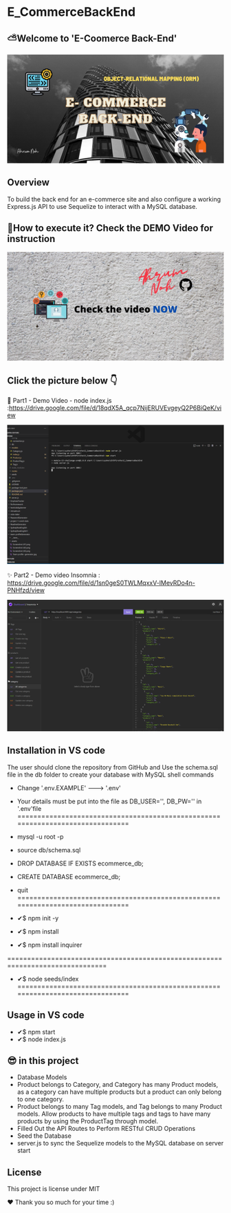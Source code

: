 # E_CommerceBackEnd

## ⛅Welcome to 'E-Coomerce Back-End'

![Readme Generator](https://github.com/ahrumnoh/E_CommerceBackEnd/blob/main/image/E-%20Commerce%20Back-end.jpg?raw=true)



## Overview

To build the back end for an e-commerce site and also configure a working Express.js API to use Sequelize to interact with a MySQL database.


## 🚩How to execute it? Check the DEMO Video for instruction


![Watch the video](https://github.com/ahrumnoh/ReadmeGenerator/blob/main/Image/Check%20the%20video%20NOW%20(1).jpg?raw=true)





 ## Click the picture below 👇


 🎇 Part1 - Demo Video - node index.js :https://drive.google.com/file/d/18qdX5A_qcp7NijERUVEvgeyQ2P6BiQeK/view

[![Watch the video](https://github.com/ahrumnoh/E_CommerceBackEnd/blob/main/image/Screenshot%20(45).png?raw=true)](https://drive.google.com/file/d/18qdX5A_qcp7NijERUVEvgeyQ2P6BiQeK/view)



 ✨ Part2 - Demo video Insomnia  : https://drive.google.com/file/d/1sn0geS0TWLMqxxV-lMevRDo4n-PNHfzd/view

[![Watch the video](https://github.com/ahrumnoh/E_CommerceBackEnd/blob/main/image/Screenshot%20(44).png?raw=true)](https://drive.google.com/file/d/1sn0geS0TWLMqxxV-lMevRDo4n-PNHfzd/view)





## Installation in VS code

The user should clone the repository from GitHub and Use the schema.sql file in the db folder to create your database with MySQL shell commands


* Change '.env.EXAMPLE' ---> '.env'
* Your details must be put into the file as DB_USER='', DB_PW='' in '.env'file
===============================================================================

* mysql -u root -p
* source db/schema.sql
* DROP DATABASE IF EXISTS ecommerce_db;
* CREATE DATABASE ecommerce_db;
* quit
===============================================================================

* ✔$ npm init -y
* ✔$ npm install
* ✔$ npm install inquirer

===============================================================================

* ✔$ node seeds/index
===============================================================================

## Usage in VS code
* ✔$ npm start
* ✔$ node index.js


## 😎 in this project

* Database Models
* Product belongs to Category, and Category has many Product models, as a category can have multiple products but a product can only belong to one category.
* Product belongs to many Tag models, and Tag belongs to many Product models. Allow products to have multiple tags and tags to have many products by using the ProductTag through model.
* Filled Out the API Routes to Perform RESTful CRUD Operations
* Seed the Database
* server.js to sync the Sequelize models to the MySQL database on server start




## License 
This project is license under MIT


❤ Thank you so much for your time :)





